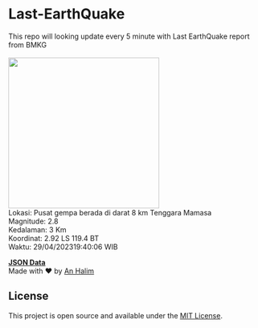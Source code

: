 # Last-EarthQuake
This repo will looking update every 5 minute with Last EarthQuake report from BMKG
<br>
<br>
<img src="https://static.bmkg.go.id/20230429194006.mmi.jpg?155245vkgtxixxgmhrkoexk" width="300"/>
<br>
Lokasi: Pusat gempa berada di darat 8 km Tenggara Mamasa <br>
Magnitude: 2.8 <br>
Kedalaman: 3 Km <br>
Koordinat: 2.92 LS 119.4 BT <br>
Waktu: 29/04/202319:40:06 WIB <br>

<a href="./data/data.json">**JSON Data**</a>
<br>
Made with ❤️ by <a href="https://github.com/an-halim">An Halim</a>
## License

This project is open source and available under the [MIT License](LICENSE).
